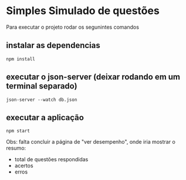 # Simples Simulado de questões

Para executar o projeto rodar os segunintes comandos

## instalar as dependencias
```npm install```

## executar o json-server (deixar rodando em um terminal separado)
```json-server --watch db.json```

## executar a aplicação
```npm start```


Obs: falta concluir a página de "ver desempenho", onde iria mostrar o resumo:
   - total de questões respondidas
   - acertos
   - erros